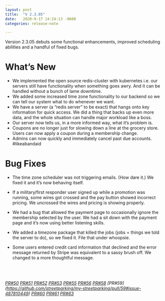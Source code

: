 ```yaml
---
layout: post
title:  "V 2.3.05"
date:   2020-9-17 14:24:13 -0600
categories: release-note

---
```

Version 2.3.05 debuts some functional enhancements, improved scheduling abilities and a handful of fixed bugs.

# What’s New
- We implemented the open source redis-cluster with kubernetes i.e. our servers still have functionality when something goes awry. And it can be handled without a bunch of lame downtime. 
- We added some increased time zone functionality to our backend so we can tell our system what to do whenever we want.
- We have a server (a “redis server” to be exact) that hangs onto key information for quick access. We did a thing that backs up even more data, and the whole situation can handle major workload like a boss. 
- Our server now tells us, in a more informed way, what it’s problem is.  
- Coupons are no longer just for slowing down a line at the grocery store. Users can now apply a coupon during a membership change.  
- Admins can now quickly and immediately cancel past due accounts. #likeabandaid





# Bug Fixes

- The time zone scheduler was not triggering emails. (How dare it.) We fixed it and it’s now behaving itself.

- If a military/first responder user signed up while a promotion was running, some wires got crossed and the pay button showed incorrect pricing. We uncrossed the wires and pricing is showing properly.

- We had a bug that allowed the payment page to occasionally ignore the membership selected by the user. We had a sit down with the payment page and it’s now using better listening skills. 

- We added a timezone package that killed the jobs (jobs = things we told the server to do), so we fixed it. File that under whoopsie.  

- Some users entered credit card information that declined and the error message returned by Stripe was equivalent to a sassy brush off. We changed to a more thoughtful message. 
<br/><br/>
<br/><br/>


*[PR#50](https://github.com/streetparking/my-streetparking/pull/50#issue-485640938)* *[PR#51](https://github.com/streetparking/my-streetparking/pull/51#issue-486281547)* *[PR#52](https://github.com/streetparking/my-streetparking/pull/52#issue-486641645)* *[PR#53](https://github.com/streetparking/my-streetparking/pull/53#issue-486645593)* *[PR#55](https://github.com/streetparking/my-streetparking/pull/55#issue-487487420)* *[PR#56](https://github.com/streetparking/my-streetparking/pull/56#issue-487513927)* *[PR#58](https://github.com/streetparking/my-streetparking/pull/58#issue-487759546)* *[PR#59] (https://github.com/streetparking/my-streetparking/pull/59#issue-487810449)* *[PR#60](https://github.com/streetparking/my-streetparking/pull/60#issue-488287907)* *[PR#61](https://github.com/streetparking/my-streetparking/pull/61#issue-488317926)* *[PR#63](https://github.com/streetparking/my-streetparking/pull/63#issue-488727984)* 
 